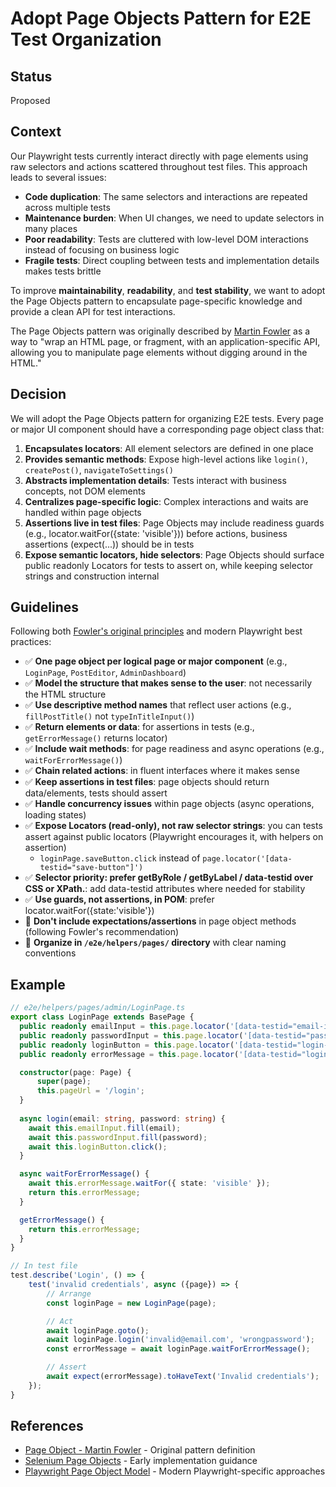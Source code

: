 # Adopt Page Objects Pattern for E2E Test Organization

## Status
Proposed

## Context

Our Playwright tests currently interact directly with page elements using raw selectors and actions scattered throughout test files. This approach leads to several issues:

- **Code duplication**: The same selectors and interactions are repeated across multiple tests
- **Maintenance burden**: When UI changes, we need to update selectors in many places
- **Poor readability**: Tests are cluttered with low-level DOM interactions instead of focusing on business logic
- **Fragile tests**: Direct coupling between tests and implementation details makes tests brittle

To improve **maintainability**, **readability**, and **test stability**, we want to adopt the Page Objects pattern to encapsulate page-specific knowledge and provide a clean API for test interactions.

The Page Objects pattern was originally described by [Martin Fowler](https://martinfowler.com/bliki/PageObject.html) as a way to "wrap an HTML page, or fragment, with an application-specific API, allowing you to manipulate page elements without digging around in the HTML."

## Decision

We will adopt the Page Objects pattern for organizing E2E tests. Every page or major UI component should have a corresponding page object class that:

1. **Encapsulates locators**: All element selectors are defined in one place
2. **Provides semantic methods**: Expose high-level actions like `login()`, `createPost()`, `navigateToSettings()`
3. **Abstracts implementation details**: Tests interact with business concepts, not DOM elements
4. **Centralizes page-specific logic**: Complex interactions and waits are handled within page objects
5. **Assertions live in test files**: Page Objects may include readiness guards (e.g., locator.waitFor({state: 'visible'})) before actions, business assertions (expect(...)) should be in tests
6. **Expose semantic locators, hide selectors**: Page Objects should surface public readonly Locators for tests to assert on, while keeping selector strings and construction internal

## Guidelines

Following both [Fowler's original principles](https://martinfowler.com/bliki/PageObject.html) and modern Playwright best practices:

- ✅ **One page object per logical page or major component** (e.g., `LoginPage`, `PostEditor`, `AdminDashboard`)
- ✅ **Model the structure that makes sense to the user**: not necessarily the HTML structure
- ✅ **Use descriptive method names** that reflect user actions (e.g., `fillPostTitle()` not `typeInTitleInput()`)
- ✅ **Return elements or data**: for assertions in tests (e.g., `getErrorMessage()` returns locator)
- ✅ **Include wait methods**: for page readiness and async operations (e.g., `waitForErrorMessage()`)
- ✅ **Chain related actions**: in fluent interfaces where it makes sense
- ✅ **Keep assertions in test files**: page objects should return data/elements, tests should assert
- ✅ **Handle concurrency issues** within page objects (async operations, loading states)
- ✅ **Expose Locators (read-only), not raw selector strings**: you can tests assert against public locators (Playwright encourages it, with helpers on assertion) 
  - `loginPage.saveButton.click` instead of `page.locator('[data-testid="save-button"]')`  
- ✅ **Selector priority: prefer getByRole / getByLabel / data-testid over CSS or XPath.**: add data-testid attributes where needed for stability
- ✅ **Use guards, not assertions, in POM**: prefer locator.waitFor({state:'visible'})
- 🚫 **Don't include expectations/assertions** in page object methods (following Fowler's recommendation)
- 📁 **Organize in `/e2e/helpers/pages/` directory** with clear naming conventions

## Example

```ts
// e2e/helpers/pages/admin/LoginPage.ts
export class LoginPage extends BasePage {
  public readonly emailInput = this.page.locator('[data-testid="email-input"]');
  public readonly passwordInput = this.page.locator('[data-testid="password-input"]');
  public readonly loginButton = this.page.locator('[data-testid="login-button"]');
  public readonly errorMessage = this.page.locator('[data-testid="login-error"]');

  constructor(page: Page) {
      super(page);
      this.pageUrl = '/login';
  }
  
  async login(email: string, password: string) {
    await this.emailInput.fill(email);
    await this.passwordInput.fill(password);
    await this.loginButton.click();
  }

  async waitForErrorMessage() {
    await this.errorMessage.waitFor({ state: 'visible' });
    return this.errorMessage;
  }

  getErrorMessage() {
    return this.errorMessage;
  }
}

// In test file
test.describe('Login', () => {
    test('invalid credentials', async ({page}) => {
        // Arrange
        const loginPage = new LoginPage(page);

        // Act
        await loginPage.goto();
        await loginPage.login('invalid@email.com', 'wrongpassword');
        const errorMessage = await loginPage.waitForErrorMessage();

        // Assert
        await expect(errorMessage).toHaveText('Invalid credentials');
    });
}
```

## References

- [Page Object - Martin Fowler](https://martinfowler.com/bliki/PageObject.html) - Original pattern definition
- [Selenium Page Objects](https://selenium-python.readthedocs.io/page-objects.html) - Early implementation guidance
- [Playwright Page Object Model](https://playwright.dev/docs/pom) - Modern Playwright-specific approaches
